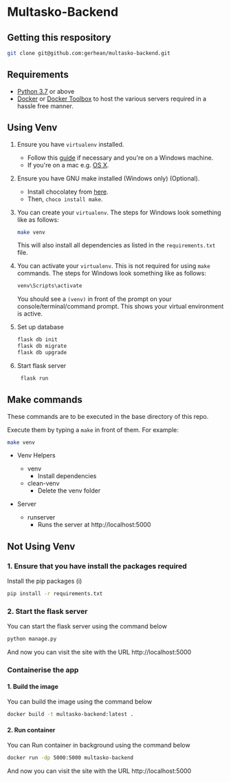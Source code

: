 # Multasko-Backend
  
## Getting this respository
```bash
git clone git@github.com:gerhean/multasko-backend.git
```

## Requirements
- [Python 3.7](https://www.python.org/downloads/release/python-370/) or above
- [Docker](https://docs.docker.com/get-docker/) or [Docker Toolbox](https://docs.docker.com/toolbox/toolbox_install_windows/)
    to host the various servers required in a hassle free manner.

## Using Venv
1. Ensure you have `virtualenv` installed.
    - Follow this [guide](https://www.c-sharpcorner.com/article/steps-to-set-up-a-virtual-environment-for-python-development/) if necessary and you're on a Windows machine.
    - If you're on a mac e.g. [OS X](https://sourabhbajaj.com/mac-setup/Python/virtualenv.html).
2. Ensure you have GNU make installed (Windows only) (Optional).
    - Install chocolatey from [here](https://chocolatey.org/install).
    - Then, `choco install make`.
3. You can create your `virtualenv`. The steps for Windows look something like as follows:

   ```bash
   make venv 
   ```
   
   This will also install all dependencies as listed in the `requirements.txt` file.
4. You can activate your `virtualenv`. This is not required for using `make` commands. The steps for Windows look something like as follows:
    
   ```bash
   venv\Scripts\activate 
   ```
    
   You should see a `(venv)` in front of the prompt on your console/terminal/command prompt.
   This shows your virtual environment is active.
5. Set up database
   ```bash
   flask db init
   flask db migrate
   flask db upgrade
   ```
6. Start flask server
   ```bash
    flask run
   ```
 
   
## Make commands

These commands are to be executed in the base directory of this repo.

Execute them by typing a `make` in front of them. For example:

```bash
make venv 
```

- Venv Helpers
    - venv             
        - Install dependencies
    - clean-venv
        - Delete the venv folder

- Server  
    - runserver
        - Runs the server at http://localhost:5000


## Not Using Venv

### 1. Ensure that you have install the packages required
Install the pip packages (i)
```bash
pip install -r requirements.txt
```

### 2. Start the flask server
You can start the flask server using the command below
```bash
python manage.py
```
And now you can visit the site with the URL http://localhost:5000

### Containerise the app

#### 1. Build the image
You can build the image using the command below
```bash
docker build -t multasko-backend:latest .
```

#### 2. Run container
You can Run container in background using the command below
```bash
docker run -dp 5000:5000 multasko-backend
```
And now you can visit the site with the URL http://localhost:5000